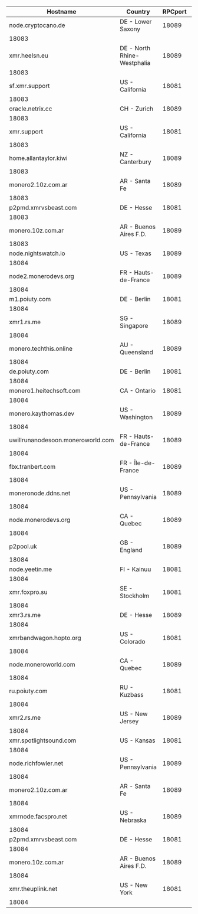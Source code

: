 Hostname | Country | RPCport | P2Pport
--- | --- | --- | ---
node.cryptocano.de | DE - Lower Saxony | 18089
 | 18083
xmr.heelsn.eu | DE - North Rhine-Westphalia | 18089
 | 18083
sf.xmr.support | US - California | 18081
 | 18083
oracle.netrix.cc | CH - Zurich | 18089
 | 18083
xmr.support | US - California | 18081
 | 18083
home.allantaylor.kiwi | NZ - Canterbury | 18089
 | 18083
monero2.10z.com.ar | AR - Santa Fe | 18089
 | 18083
p2pmd.xmrvsbeast.com | DE - Hesse | 18081
 | 18083
monero.10z.com.ar | AR - Buenos Aires F.D. | 18089
 | 18083
node.nightswatch.io | US - Texas | 18089
 | 18084
node2.monerodevs.org | FR - Hauts-de-France | 18089
 | 18084
m1.poiuty.com | DE - Berlin | 18081
 | 18084
xmr1.rs.me | SG - Singapore | 18089
 | 18084
monero.techthis.online | AU - Queensland | 18089
 | 18084
de.poiuty.com | DE - Berlin | 18081
 | 18084
monero1.heitechsoft.com | CA - Ontario | 18081
 | 18084
monero.kaythomas.dev | US - Washington | 18089
 | 18084
uwillrunanodesoon.moneroworld.com | FR - Hauts-de-France | 18089
 | 18084
fbx.tranbert.com | FR - Île-de-France | 18089
 | 18084
moneronode.ddns.net | US - Pennsylvania | 18089
 | 18084
node.monerodevs.org | CA - Quebec | 18089
 | 18084
p2pool.uk | GB - England | 18089
 | 18084
node.yeetin.me | FI - Kainuu | 18081
 | 18084
xmr.foxpro.su | SE - Stockholm | 18081
 | 18084
xmr3.rs.me | DE - Hesse | 18089
 | 18084
xmrbandwagon.hopto.org | US - Colorado | 18081
 | 18084
node.moneroworld.com | CA - Quebec | 18089
 | 18084
ru.poiuty.com | RU - Kuzbass | 18081
 | 18084
xmr2.rs.me | US - New Jersey | 18089
 | 18084
xmr.spotlightsound.com | US - Kansas | 18081
 | 18084
node.richfowler.net | US - Pennsylvania | 18089
 | 18084
monero2.10z.com.ar | AR - Santa Fe | 18089
 | 18084
xmrnode.facspro.net | US - Nebraska | 18089
 | 18084
p2pmd.xmrvsbeast.com | DE - Hesse | 18081
 | 18084
monero.10z.com.ar | AR - Buenos Aires F.D. | 18089
 | 18084
xmr.theuplink.net | US - New York | 18081
 | 18084
